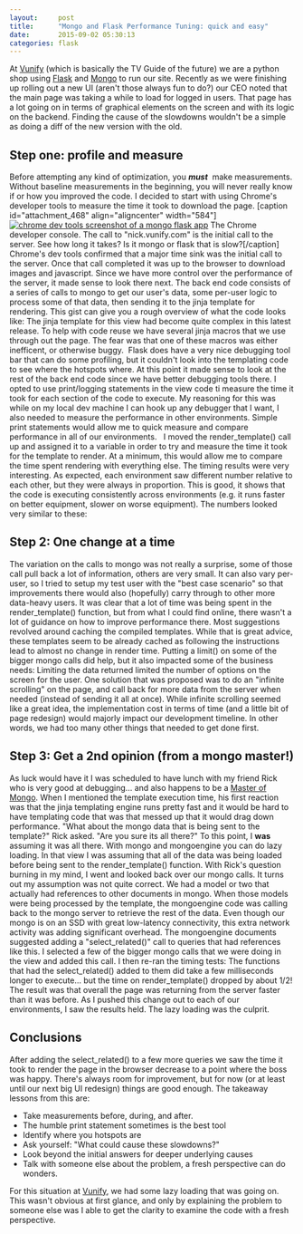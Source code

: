 ```yaml
---
layout:     post
title:      "Mongo and Flask Performance Tuning: quick and easy"
date:       2015-09-02 05:30:13
categories: flask
---
```

At [Vunify](http://www.vunify.com) (which is basically the TV Guide of the future) we are a python shop using [Flask](https://flask.readthedocs.org/en/latest/) and [Mongo](https://www.mongodb.org/) to run our site. Recently as we were finishing up rolling out a new UI (aren't those always fun to do?) our CEO noted that the main page was taking a while to load for logged in users. That page has a lot going on in terms of graphical elements on the screen and with its logic on the backend. Finding the cause of the slowdowns wouldn't be a simple as doing a diff of the new version with the old. 

## Step one: profile and measure

Before attempting any kind of optimization, you _**must**_  make measurements. Without baseline measurements in the beginning, you will never really know if or how you improved the code. I decided to start with using Chrome's developer tools to measure the time it took to download the page. [caption id="attachment_468" align="aligncenter" width="584"][![chrome dev tools screenshot of a mongo flask app](/blog/wp-content/uploads/2015/09/Screen-Shot-2015-09-02-at-7.36.30-AM-1024x407.png)](/blog/wp-content/uploads/2015/09/Screen-Shot-2015-09-02-at-7.36.30-AM.png) The Chrome developer console. The call to "nick.vunify.com" is the initial call to the server. See how long it takes? Is it mongo or flask that is slow?[/caption] Chrome's dev tools confirmed that a major time sink was the initial call to the server. Once that call completed it was up to the browser to download images and javascript. Since we have more control over the performance of the server, it made sense to look there next. The back end code consists of a series of calls to mongo to get our user's data, some per-user logic to process some of that data, then sending it to the jinja template for rendering. This gist can give you a rough overview of what the code looks like: The jinja template for this view had become quite complex in this latest release. To help with code reuse we have several jinja macros that we use through out the page. The fear was that one of these macros was either inefficent, or otherwise buggy.  Flask does have a very nice debugging tool bar that can do some profiling, but it couldn't look into the templating code to see where the hotspots where. At this point it made sense to look at the rest of the back end code since we have better debugging tools there. I opted to use print/logging statements in the view code ti measure the time it took for each section of the code to execute. My reasoning for this was while on my local dev machine I can hook up any debugger that I want, I also needed to measure the performance in other environments. Simple print statements would allow me to quick measure and compare performance in all of our environments.   I moved the render_template() call up and assigned it to a variable in order to try and measure the time it took for the template to render. At a minimum, this would allow me to compare the time spent rendering with everything else. The timing results were very interesting. As expected, each environment saw different number relative to each other, but they were always in proportion. This is good, it shows that the code is executing consistently across environments (e.g. it runs faster on better equipment, slower on worse equipment). The numbers looked very similar to these: 

## Step 2: One change at a time

The variation on the calls to mongo was not really a surprise, some of those call pull back a lot of information, others are very small. It can also vary per-user, so I tried to setup my test user with the "best case scenario" so that improvements there would also (hopefully) carry through to other more data-heavy users. It was clear that a lot of time was being spent in the render_template() function, but from what I could find online, there wasn't a lot of guidance on how to improve performance there. Most suggestions revolved around caching the compiled templates. While that is great advice, these templates seem to be already cached as following the instructions lead to almost no change in render time. Putting a limit() on some of the bigger mongo calls did help, but it also impacted some of the business needs: Limiting the data returned limited the number of options on the screen for the user. One solution that was proposed was to do an "infinite scrolling" on the page, and call back for more data from the server when needed (instead of sending it all at once). While infinite scrolling seemed like a great idea, the implementation cost in terms of time (and a little bit of page redesign) would majorly impact our development timeline. In other words, we had too many other things that needed to get done first. 

## Step 3: Get a 2nd opinion (from a mongo master!)

As luck would have it I was scheduled to have lunch with my friend Rick who is very good at debugging... and also happens to be a [Master of Mongo](https://www.mongodb.org/about/mongodb-masters/). When I mentioned the template execution time, his first reaction was that the jinja templating engine runs pretty fast and it would be hard to have templating code that was that messed up that it would drag down performance. "What about the mongo data that is being sent to the template?" Rick asked. "Are you sure its all there?" To this point, I **was** assuming it was all there. With mongo and mongoengine you can do lazy loading. In that view I was assuming that all of the data was being loaded before being sent to the render_template() function. With Rick's question burning in my mind, I went and looked back over our mongo calls. It turns out my assumption was not quite correct. We had a model or two that actually had references to other documents in mongo. When those models were being processed by the template, the mongoengine code was calling back to the mongo server to retrieve the rest of the data. Even though our mongo is on an SSD with great low-latency connectivity, this extra network activity was adding significant overhead. The mongoengine documents suggested adding a "select_related()" call to queries that had references like this. I selected a few of the bigger mongo calls that we were doing in the view and added this call. I then re-ran the timing tests: The functions that had the select_related() added to them did take a few milliseconds longer to execute... but the time on render_template() dropped by about 1/2! The result was that overall the page was returning from the server faster than it was before. As I pushed this change out to each of our environments, I saw the results held. The lazy loading was the culprit. 

## Conclusions

After adding the select_related() to a few more queries we saw the time it took to render the page in the browser decrease to a point where the boss was happy. There's always room for improvement, but for now (or at least until our next big UI redesign) things are good enough. The takeaway lessons from this are: 

  * Take measurements before, during, and after.
  * The humble print statement sometimes is the best tool
  * Identify where you hotspots are
  * Ask yourself: "What could cause these slowdowns?"
  * Look beyond the initial answers for deeper underlying causes
  * Talk with someone else about the problem, a fresh perspective can do wonders.

For this situation at [Vunify](http://www.vunify.com), we had some lazy loading that was going on. This wasn't obvious at first glance, and only by explaining the problem to someone else was I able to get the clarity to examine the code with a fresh perspective.

